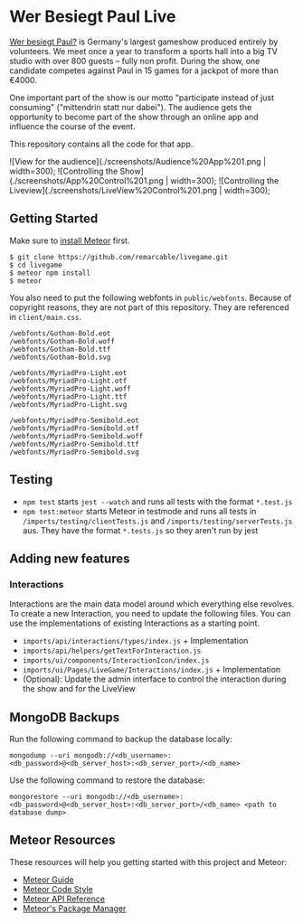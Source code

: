 # Wer Besiegt Paul Live

[Wer besiegt Paul?](https://wer-besiegt-paul.de/) is Germany's largest gameshow produced entirely by volunteers. We meet once a year to transform a sports hall into a big TV studio with over 800 guests – fully non profit. During the show, one candidate competes against Paul in 15 games for a jackpot of more than €4000.

One important part of the show is our motto "participate instead of just consuming" ("mittendrin statt nur dabei"). The audience gets the opportunity to become part of the show through an online app and influence the course of the event.

This repository contains all the code for that app.

![View for the audience](./screenshots/Audience%20App%201.png | width=300);
![Controlling the Show](./screenshots/App%20Control%201.png | width=300);
![Controlling the Liveview](./screenshots/LiveView%20Control%201.png | width=300);

## Getting Started

Make sure to [install Meteor](https://docs.meteor.com/install.html) first.

```
$ git clone https://github.com/remarcable/livegame.git
$ cd livegame
$ meteor npm install
$ meteor
```

You also need to put the following webfonts in `public/webfonts`. Because of copyright reasons, they are not part of this repository. They are referenced in `client/main.css`.

```
/webfonts/Gotham-Bold.eot
/webfonts/Gotham-Bold.woff
/webfonts/Gotham-Bold.ttf
/webfonts/Gotham-Bold.svg

/webfonts/MyriadPro-Light.eot
/webfonts/MyriadPro-Light.otf
/webfonts/MyriadPro-Light.woff
/webfonts/MyriadPro-Light.ttf
/webfonts/MyriadPro-Light.svg

/webfonts/MyriadPro-Semibold.eot
/webfonts/MyriadPro-Semibold.otf
/webfonts/MyriadPro-Semibold.woff
/webfonts/MyriadPro-Semibold.ttf
/webfonts/MyriadPro-Semibold.svg
```

## Testing

- `npm test` starts `jest --watch` and runs all tests with the format `*.test.js`
- `npm test:meteor` starts Meteor in testmode and runs all tests in `/imports/testing/clientTests.js` and `/imports/testing/serverTests.js` aus. They have the format `*.tests.js` so they aren't run by jest

## Adding new features

### Interactions

Interactions are the main data model around which everything else revolves. To create a new Interaction, you need to update the following files. You can use the implementations of existing Interactions as a starting point.

- `imports/api/interactions/types/index.js` + Implementation
- `imports/api/helpers/getTextForInteraction.js`
- `imports/ui/components/InteractionIcon/index.js`
- `imports/ui/Pages/LiveGame/Interactions/index.js` + Implementation
- (Optional): Update the admin interface to control the interaction during the show and for the LiveView

## MongoDB Backups

Run the following command to backup the database locally:

```
mongodump --uri mongodb://<db_username>:<db_password>@<db_server_host>:<db_server_port>/<db_name>
```

Use the following command to restore the database:

```
mongorestore --uri mongodb://<db_username>:<db_password>@<db_server_host>:<db_server_port>/<db_name> <path to database dump>
```

## Meteor Resources

These resources will help you getting started with this project and Meteor:

- [Meteor Guide](https://guide.meteor.com)
- [Meteor Code Style](https://guide.meteor.com/code-style.html)
- [Meteor API Reference](http://docs.meteor.com/)
- [Meteor's Package Manager](https://atmospherejs.com/)
